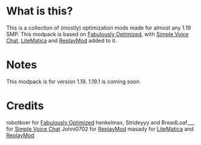 # What is this?
This is a collection of (mostly) optimization mods made for almost any 1.19 SMP. This modpack is based on [Fabulously Optimized](https://www.curseforge.com/minecraft/modpacks/fabulously-optimized/), with [Simple Voice Chat](https://www.curseforge.com/minecraft/mc-mods/simple-voice-chat/), [LiteMatica](https://www.curseforge.com/minecraft/mc-mods/litematica) and [ReplayMod](https://www.replaymod.com/) added to it.
# Notes
This modpack is for version 1.19. 1.19.1 is coming soon.
# Credits
robotkoer for [Fabulously Optimized](https://www.curseforge.com/minecraft/modpacks/fabulously-optimized/)
henkelmax, Strideyyy and BreadLoaf___ for [Simple Voice Chat](https://www.curseforge.com/minecraft/mc-mods/simple-voice-chat/)
Johni0702 for [ReplayMod](https://www.replaymod.com/)
masady for [LiteMatica](https://www.curseforge.com/minecraft/mc-mods/litematica) and [ReplayMod](https://www.replaymod.com/)
